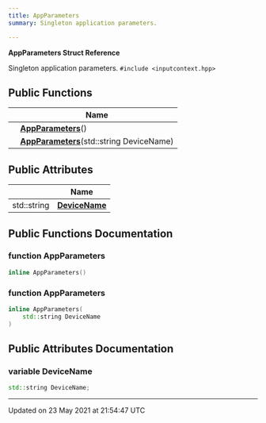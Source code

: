 ```yaml
---
title: AppParameters
summary: Singleton application parameters.  

---
```


**AppParameters Struct Reference**


Singleton application parameters. 
`#include <inputcontext.hpp>`

## Public Functions

|                | Name           |
| -------------- | -------------- |
| | **[AppParameters](classes/structappparameters/#function-appparameters)**() |
| | **[AppParameters](classes/structappparameters/#function-appparameters)**(std::string DeviceName) |

## Public Attributes

|                | Name           |
| -------------- | -------------- |
| std::string | **[DeviceName](classes/structappparameters/#variable-devicename)**  |

## Public Functions Documentation

### function AppParameters

```cpp
inline AppParameters()
```


### function AppParameters

```cpp
inline AppParameters(
    std::string DeviceName
)
```


## Public Attributes Documentation

### variable DeviceName

```cpp
std::string DeviceName;
```


-------------------------------

Updated on 23 May 2021 at 21:54:47 UTC